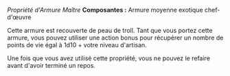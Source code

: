 _Propriété d'Armure Maître_
__Composantes :__ Armure moyenne exotique chef-d'œuvre

Cette armure est recouverte de peau de troll. Tant que vous portez cette armure, vous pouvez utiliser une action bonus pour récupérer un nombre de points de vie égal à 1d10 + votre niveau d'artisan.

Une fois que vous avez utilisé cette propriété, vous ne pouvez le refaire avant d'avoir terminé un repos.